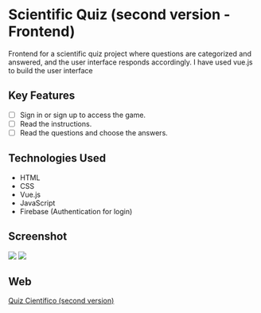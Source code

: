 # Scientific Quiz (second version - Frontend) 

Frontend for a scientific quiz project where questions are categorized and answered, and the user interface responds accordingly. I have used vue.js to build the user interface

## Key Features

- [ ] Sign in or sign up to access the game.
- [ ] Read the instructions.
- [ ] Read the questions and choose the answers.

## Technologies Used

- HTML
- CSS
- Vue.js
- JavaScript
- Firebase (Authentication for login)

## Screenshot




<img src="https://github.com/cub-tor/quiz/assets/90109229/4856ec2d-76a9-4d5a-ac80-3c52100eaa34">


<img src="https://github.com/cub-tor/quiz/assets/90109229/e7b593af-090e-4c9f-8737-807fa216e83b" >

## Web

[Quiz Científico (second version)](https://quiz-2023-385907.web.app/)


